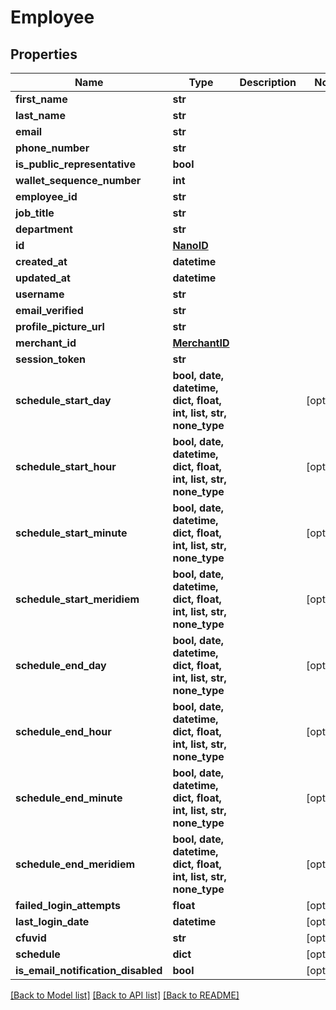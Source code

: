 # Employee


## Properties
Name | Type | Description | Notes
------------ | ------------- | ------------- | -------------
**first_name** | **str** |  | 
**last_name** | **str** |  | 
**email** | **str** |  | 
**phone_number** | **str** |  | 
**is_public_representative** | **bool** |  | 
**wallet_sequence_number** | **int** |  | 
**employee_id** | **str** |  | 
**job_title** | **str** |  | 
**department** | **str** |  | 
**id** | [**NanoID**](NanoID.md) |  | 
**created_at** | **datetime** |  | 
**updated_at** | **datetime** |  | 
**username** | **str** |  | 
**email_verified** | **str** |  | 
**profile_picture_url** | **str** |  | 
**merchant_id** | [**MerchantID**](MerchantID.md) |  | 
**session_token** | **str** |  | 
**schedule_start_day** | **bool, date, datetime, dict, float, int, list, str, none_type** |  | [optional] 
**schedule_start_hour** | **bool, date, datetime, dict, float, int, list, str, none_type** |  | [optional] 
**schedule_start_minute** | **bool, date, datetime, dict, float, int, list, str, none_type** |  | [optional] 
**schedule_start_meridiem** | **bool, date, datetime, dict, float, int, list, str, none_type** |  | [optional] 
**schedule_end_day** | **bool, date, datetime, dict, float, int, list, str, none_type** |  | [optional] 
**schedule_end_hour** | **bool, date, datetime, dict, float, int, list, str, none_type** |  | [optional] 
**schedule_end_minute** | **bool, date, datetime, dict, float, int, list, str, none_type** |  | [optional] 
**schedule_end_meridiem** | **bool, date, datetime, dict, float, int, list, str, none_type** |  | [optional] 
**failed_login_attempts** | **float** |  | [optional] 
**last_login_date** | **datetime** |  | [optional] 
**cfuvid** | **str** |  | [optional] 
**schedule** | **dict** |  | [optional] 
**is_email_notification_disabled** | **bool** |  | [optional] 

[[Back to Model list]](../README.md#documentation-for-models) [[Back to API list]](../README.md#documentation-for-api-endpoints) [[Back to README]](../README.md)


